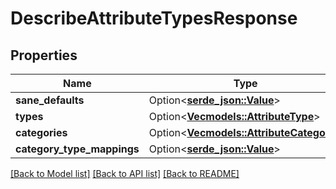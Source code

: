 # DescribeAttributeTypesResponse

## Properties

Name | Type | Description | Notes
------------ | ------------- | ------------- | -------------
**sane_defaults** | Option<[**serde_json::Value**](.md)> |  | [optional]
**types** | Option<[**Vec<models::AttributeType>**](AttributeType.md)> |  | [optional]
**categories** | Option<[**Vec<models::AttributeCategory>**](AttributeCategory.md)> |  | [optional]
**category_type_mappings** | Option<[**serde_json::Value**](.md)> |  | [optional]

[[Back to Model list]](../README.md#documentation-for-models) [[Back to API list]](../README.md#documentation-for-api-endpoints) [[Back to README]](../README.md)


